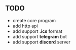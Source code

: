 ## TODO

* create core program
* add http api
* add support **.ics** format
* add support **telegram** bot
* add support  **discord** server